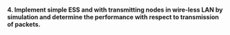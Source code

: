 #### 4. Implement simple ESS and with transmitting nodes in wire-less LAN by simulation and determine the performance with respect to transmission of packets.